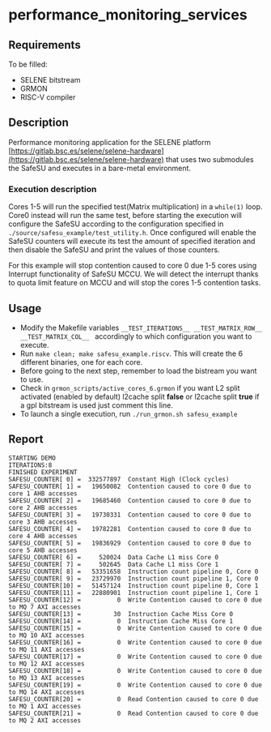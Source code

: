 # performance_monitoring_services


## Requirements

To be filled:
- SELENE bitstream
- GRMON
- RISC-V compiler

## Description

Performance monitoring application for the SELENE platform 
[https://gitlab.bsc.es/selene/selene-hardware](https://gitlab.bsc.es/selene/selene-hardware) that uses two submodules 
the SafeSU and executes in a bare-metal environment.

### Execution description

Cores 1-5 will run the specified test(Matrix multiplication) in a `while(1)` loop. Core0 instead will run the same  test, 
before starting the execution will configure the SafeSU according to the configuration specified 
in `./source/safesu_example/test_utility.h`. Once configured will enable the SafeSU counters will execute its 
test the amount of specified iteration and then disable the SafeSU and print the values of those counters.

For this example will stop contention caused to core 0 due 1-5 cores using Interrupt functionality of SafeSU MCCU. 
We will detect the interrupt thanks to quota limit feature on MCCU and will stop the cores 1-5 contention tasks.

## Usage

- Modify the Makefile variables `__TEST_ITERATIONS__ __TEST_MATRIX_ROW__ __TEST_MATRIX_COL__ ` accordingly to which 
  configuration you want to execute.
- Run `make clean; make safesu_example.riscv`. This will create the 6 different
  binaries, one for each core.
- Before going to the next step, remember to load the bistream you want to use.
- Check in `grmon_scripts/active_cores_6.grmon` if you want L2 split activated (enabled by default) l2cache 
  split **false** or l2cache split **true** if a gpl bitstream is used just comment this line.
- To launch a single execution, run `./run_grmon.sh safesu_example`

## Report
```
STARTING DEMO
ITERATIONS:8
FINISHED EXPERIMENT
SAFESU_COUNTER[ 0] =  332577897  Constant High (Clock cycles)
SAFESU_COUNTER[ 1] =   19650082  Contention caused to core 0 due to core 1 AHB accesses
SAFESU_COUNTER[ 2] =   19685460  Contention caused to core 0 due to core 2 AHB accesses
SAFESU_COUNTER[ 3] =   19730331  Contention caused to core 0 due to core 3 AHB accesses
SAFESU_COUNTER[ 4] =   19782281  Contention caused to core 0 due to core 4 AHB accesses
SAFESU_COUNTER[ 5] =   19836929  Contention caused to core 0 due to core 5 AHB accesses
SAFESU_COUNTER[ 6] =     520024  Data Cache L1 miss Core 0
SAFESU_COUNTER[ 7] =     502645  Data Cache L1 miss Core 1
SAFESU_COUNTER[ 8] =   53351658  Instruction count pipeline 0, Core 0
SAFESU_COUNTER[ 9] =   23729970  Instruction count pipeline 1, Core 0
SAFESU_COUNTER[10] =   51457124  Instruction count pipeline 0, Core 1
SAFESU_COUNTER[11] =   22880901  Instruction count pipeline 1, Core 1
SAFESU_COUNTER[12] =          0  Write Contention caused to core 0 due to MQ 7 AXI accesses
SAFESU_COUNTER[13] =         30  Instruction Cache Miss Core 0
SAFESU_COUNTER[14] =          0  Instruction Cache Miss Core 1
SAFESU_COUNTER[15] =          0  Write Contention caused to core 0 due to MQ 10 AXI accesses
SAFESU_COUNTER[16] =          0  Write Contention caused to core 0 due to MQ 11 AXI accesses
SAFESU_COUNTER[17] =          0  Write Contention caused to core 0 due to MQ 12 AXI accesses
SAFESU_COUNTER[18] =          0  Write Contention caused to core 0 due to MQ 13 AXI accesses
SAFESU_COUNTER[19] =          0  Write Contention caused to core 0 due to MQ 14 AXI accesses
SAFESU_COUNTER[20] =          0  Read Contention caused to core 0 due to MQ 1 AXI accesses
SAFESU_COUNTER[21] =          0  Read Contention caused to core 0 due to MQ 2 AXI accesses
```